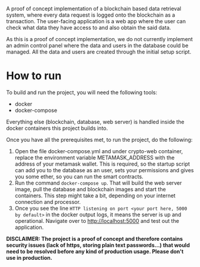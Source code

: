 A proof of concept implementation of a blockchain based data retrieval system, where every data request is logged onto the blockchain as a transaction. The user-facing application is a web app where the user can check what data they have access to and also obtain the said data.

As this is a proof of concept implementation, we do not currently implement an admin control panel where the data and users in the database could be managed. All the data and users are created through the initial setup script.

# How to run
To build and run the project, you will need the following tools:

  * docker
  * docker-compose

Everything else (blockchain, database, web server) is handled inside the docker containers this project builds into.

Once you have all the prerequisites met, to run the project, do the following:

  1. Open the file docker-compose.yml and under crypto-web container, replace the environment variable METAMASK_ADDRESS with the address of your metamask wallet. This is required, so the startup script can add you to the database as an user, sets your permissions and gives you some ether, so you can run the smart contracts.
  2. Run the command `docker-compose up`. That will build the web server image, pull the database and blockchain images and start the containers. This step might take a bit, depending on your internet connection and processor.
  3. Once you see the line `HTTP listening on port <your port here, 5000 by default>` in the docker output logs, it means the server is up and operational. Navigate over to [http://localhost:5000]() and test out the application.

**DISCLAIMER: The project is a proof of concept and therefore contains security issues (lack of https, storing plain text passwords...) that would need to be resolved before any kind of production usage. Please don't use in production.**